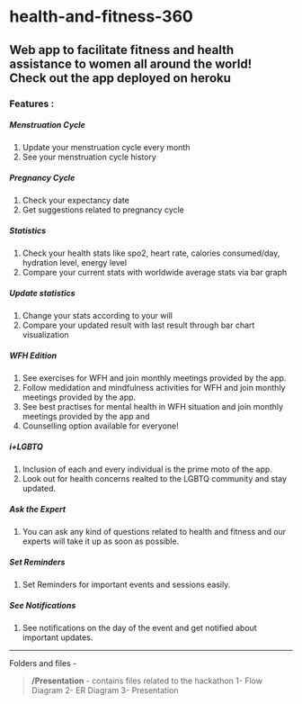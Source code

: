 # health-and-fitness-360
Web app to facilitate fitness and health assistance to women all around the world!
</br> Check out the app deployed on heroku
---
### Features  :

##### *Menstruation Cycle*
1) Update your menstruation cycle every month
2) See your menstruation cycle history 
##### *Pregnancy Cycle*
1) Check your expectancy date
2) Get suggestions related to pregnancy cycle
##### *Statistics*
1) Check your health stats like spo2, heart rate, calories consumed/day, hydration level, energy level
2) Compare your current stats with worldwide average stats via bar graph
##### *Update statistics*
1) Change your stats according to your will
2) Compare your updated result with last result through bar chart visualization
##### *WFH Edition*
1) See exercises for WFH and join monthly meetings provided by the app.
2) Follow medidation and mindfulness activities for WFH and join monthly meetings provided by the app.
3) See best practises for mental health in WFH situation and join monthly meetings provided by the app and
4) Counselling option available for everyone!

##### *i+LGBTQ*
1) Inclusion of each and every individual is the prime moto of the app.
2) Look out for health concerns realted to the LGBTQ community and stay updated.

##### *Ask the Expert*
1) You can ask any kind of questions related to health and fitness and our experts will take it up as soon as possible.

##### *Set Reminders*
1) Set Reminders for important events and sessions easily.

#####  *See Notifications*
1) See notifications on the day of the event and get notified about important updates.
---
Folders and files - 
> **/Presentation** - contains files related to the hackathon
   1-  Flow Diagram
   2- ER Diagram
   3- Presentation 











